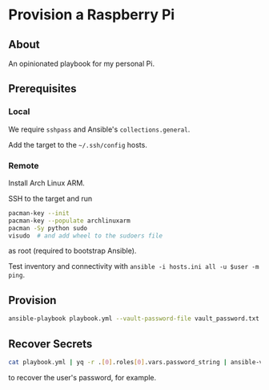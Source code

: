 # Provision a Raspberry Pi

## About

An opinionated playbook for my personal Pi.

## Prerequisites

### Local

We require `sshpass` and Ansible's `collections.general`.

Add the target to the `~/.ssh/config` hosts.

### Remote

Install Arch Linux ARM.

SSH to the target and run
```bash
pacman-key --init
pacman-key --populate archlinuxarm
pacman -Sy python sudo
visudo  # and add wheel to the sudoers file
```
as root (required to bootstrap Ansible).

Test inventory and connectivity with `ansible -i hosts.ini all -u $user -m ping`.

## Provision

```bash
ansible-playbook playbook.yml --vault-password-file vault_password.txt -i hosts.ini
```

## Recover Secrets

```bash
cat playbook.yml | yq -r .[0].roles[0].vars.password_string | ansible-vault decrypt --vault-password-file vault_password.txt
```
to recover the user's password, for example.
